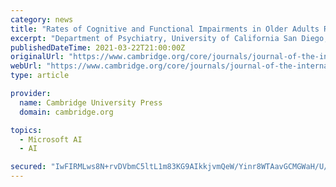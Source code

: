 ```yaml
---
category: news
title: "Rates of Cognitive and Functional Impairments in Older Adults Residing in a Continuing Care Senior Housing Community"
excerpt: "Department of Psychiatry, University of California San Diego, 9500 Gilman Dr, La Jolla, CA 92093, USA Sam and Rose Stein Institute for Research on Aging, University of California San Diego, La Jolla, CA 92093, USA Research Service, VA San Diego Healthcare ..."
publishedDateTime: 2021-03-22T21:00:00Z
originalUrl: "https://www.cambridge.org/core/journals/journal-of-the-international-neuropsychological-society/article/rates-of-cognitive-and-functional-impairments-in-older-adults-residing-in-a-continuing-care-senior-housing-community/28F7A0DF2FA15A2EC74D9CE38D5D3142"
webUrl: "https://www.cambridge.org/core/journals/journal-of-the-international-neuropsychological-society/article/rates-of-cognitive-and-functional-impairments-in-older-adults-residing-in-a-continuing-care-senior-housing-community/28F7A0DF2FA15A2EC74D9CE38D5D3142"
type: article

provider:
  name: Cambridge University Press
  domain: cambridge.org

topics:
  - Microsoft AI
  - AI

secured: "IwFIRMLws8N+rvDVbmC5ltL1m83KG9AIkkjvmQeW/Yinr8WTAavGCMGWaH/U/qWkJHp0+DQD9rOHbQLfva3UwH/MU81h0F5L0ovl/4my5M7jmEn31enP4E4a1j/ubPv91aCh/BcpacZrJ7j1sLneDR0OYBuiSe6AA89s5a/mmMeTR/ywFhTIIrpBrbH0L1a8mkly40F6xFB6JeqC/NztdTuHhFqT+43xUaSMa6V3m/wXXM4i+BLglELYZXQidavDesSgKi9iMduVsPUQV3GnzKFqaVyj2+6B56366WKKDWXWTmhDbJ49PTaw64MaV3b1t4mw7g1fKGv7cKc73vwv1Iex4HaEkUA61SQO4whQD4M=;JotfvU36YvZF1f7C1tktig=="
---
```


